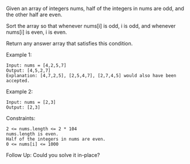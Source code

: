 Given an array of integers nums, half of the integers in nums are odd, and the other half are even.

Sort the array so that whenever nums[i] is odd, i is odd, and whenever nums[i] is even, i is even.

Return any answer array that satisfies this condition.

Example 1:

    Input: nums = [4,2,5,7]
    Output: [4,5,2,7]
    Explanation: [4,7,2,5], [2,5,4,7], [2,7,4,5] would also have been accepted.

Example 2:

    Input: nums = [2,3]
    Output: [2,3]

Constraints:

    2 <= nums.length <= 2 * 104
    nums.length is even.
    Half of the integers in nums are even.
    0 <= nums[i] <= 1000

Follow Up: Could you solve it in-place?
